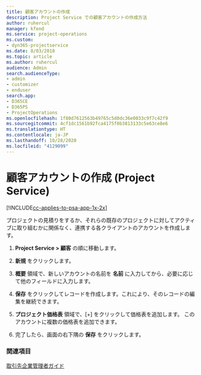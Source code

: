 ```yaml
---
title: 顧客アカウントの作成
description: Project Service での顧客アカウントの作成方法
author: ruhercul
manager: kfend
ms.service: project-operations
ms.custom:
- dyn365-projectservice
ms.date: 8/03/2018
ms.topic: article
ms.author: ruhercul
audience: Admin
search.audienceType:
- admin
- customizer
- enduser
search.app:
- D365CE
- D365PS
- ProjectOperations
ms.openlocfilehash: 1f80d7612563b49765c5d0dc36e0033c9f7c42f9
ms.sourcegitcommit: 4cf1dc1561b92fca4175f0b3813133c5e63ce8e6
ms.translationtype: HT
ms.contentlocale: ja-JP
ms.lasthandoff: 10/28/2020
ms.locfileid: "4129099"
---
```

# <a name="create-a-customer-account-project-service"></a>顧客アカウントの作成 (Project Service)

[!INCLUDE[cc-applies-to-psa-app-1x-2x](../includes/cc-applies-to-psa-app-1x-2x.md)]

プロジェクトの見積りをするか、それらの既存のプロジェクトに対してアクティブに取り組むかに関係なく、連携する各クライアントのアカウントを作成します。  
  
1.  **Project Service > 顧客** の順に移動します。  
  
2.  **新規** をクリックします。  
  
3.  **概要** 領域で、新しいアカウントの名前を **名前** に入力してから、必要に応じて他のフィールドに入力します。  
  
4.  **保存** をクリックしてレコードを作成します。これにより、そのレコードの編集を継続できます。  
  
5.  **プロジェクト価格表** 領域で、[+] をクリックして価格表を追加します。 このアカウントに複数の価格表を追加できます。  
  
6.  完了したら、画面の右下隅の **保存** をクリックします。  
  
### <a name="see-also"></a>関連項目  
 [取引先企業管理者ガイド](../psa/account-manager-guide.md)
